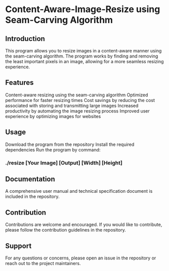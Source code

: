 # Content-Aware-Image-Resize using Seam-Carving Algorithm
## Introduction
This program allows you to resize images in a content-aware manner using the seam-carving algorithm. The program works by finding and removing the least important pixels in an image, allowing for a more seamless resizing experience.

## Features
Content-aware resizing using the seam-carving algorithm
Optimized performance for faster resizing times
Cost savings by reducing the cost associated with storing and transmitting large images
Increased productivity by automating the image resizing process
Improved user experience by optimizing images for websites

## Usage
Download the program from the repository
Install the required dependencies
Run the program by command: 

### ./resize [Your Image] [Output] [Width] [Height]

## Documentation
A comprehensive user manual and technical specification document is included in the repository.

## Contribution
Contributions are welcome and encouraged. If you would like to contribute, please follow the contribution guidelines in the repository.

## Support
For any questions or concerns, please open an issue in the repository or reach out to the project maintainers.
